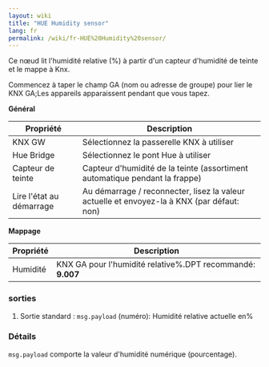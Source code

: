 ```yaml
---
layout: wiki
title: "HUE Humidity sensor"
lang: fr
permalink: /wiki/fr-HUE%20Humidity%20sensor/
---
```

Ce nœud lit l'humidité relative (%) à partir d'un capteur d'humidité de teinte et le mappe à Knx. 

Commencez à taper le champ GA (nom ou adresse de groupe) pour lier le KNX GA;Les appareils apparaissent pendant que vous tapez.

**Général**

| Propriété | Description |
|-|-|
|KNX GW |Sélectionnez la passerelle KNX à utiliser |
|Hue Bridge |Sélectionnez le pont Hue à utiliser |
|Capteur de teinte |Capteur d'humidité de la teinte (assortiment automatique pendant la frappe) |
|Lire l'état au démarrage |Au démarrage / reconnecter, lisez la valeur actuelle et envoyez-la à KNX (par défaut: non) |

**Mappage**

| Propriété | Description |
|-|-|
|Humidité |KNX GA pour l'humidité relative%.DPT recommandé: <b> 9.007 </b> |

### sorties

1. Sortie standard
: `msg.payload` (numéro): Humidité relative actuelle en%

### Détails

`msg.payload` comporte la valeur d'humidité numérique (pourcentage).
